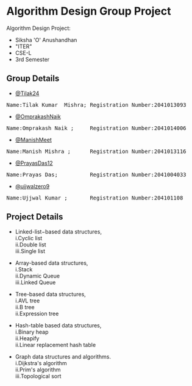 
# Algorithm Design Group Project

Algorithm Design Project:
- Siksha 'O' Anushandhan
- "ITER"
- CSE-L 
- 3rd Semester

## Group Details

 

- [@Tilak24](https://github.com/Tilak24) 
<pre>Name:Tilak Kumar  Mishra; Registration Number:2041013093</pre>
- [@OmprakashNaik](https://github.com/OmprakashNaik) 
<pre>Name:Omprakash Naik ;     Registration Number:2041014006</pre>
- [@ManishMeet](https://github.com/ManishMeet) 
<pre>Name:Manish Mishra ;      Registration Number:2041013116</pre>
- [@PrayasDas12](https://github.com/PrayasDas12) 
<pre>Name:Prayas Das;          Registration Number:2041004033</pre>
- [@ujjwalzero9](https://github.com/ujjwalzero9) 
<pre>Name:Ujjwal Kumar ;       Registration Number:204101108</pre>

## Project Details
- Linked-list−based data structures,\
  i.Cyclic list\
  ii.Double list                           \
  iii.Single list
- Array-based data structures, \
i.Stack\
ii.Dynamic Queue\
iii.Linked Queue
- Tree-based data structures, \
i.AVL tree\
ii.B tree \
ii.Expression tree 
- Hash-table based data structures, \
i.Binary heap \
ii.Heapify \
ii.Linear replacement hash table

- Graph data structures and algorithms.\
i.Dijkstra's algorithm \
ii.Prim's algorithm\
iii.Topological sort


